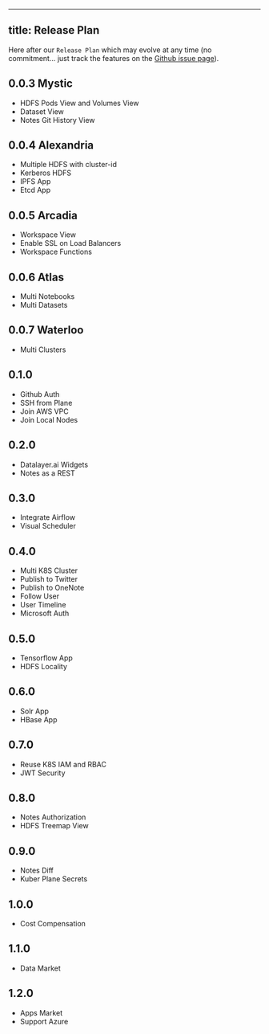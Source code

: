 
---
title: Release Plan
---

Here after our `Release Plan` which may evolve at any time (no commitment... just track the features on the [Github issue page](https://github.com/datalayer/datalayer/issues)).

## 0.0.3 Mystic

+ HDFS Pods View and Volumes View
+ Dataset View
+ Notes Git History View

## 0.0.4 Alexandria

+ Multiple HDFS with cluster-id
+ Kerberos HDFS
+ IPFS App
+ Etcd App

## 0.0.5 Arcadia

+ Workspace View
+ Enable SSL on Load Balancers
+ Workspace Functions

## 0.0.6 Atlas

+ Multi Notebooks
+ Multi Datasets

## 0.0.7 Waterloo

+ Multi Clusters

## 0.1.0

+ Github Auth
+ SSH from Plane
+ Join AWS VPC
+ Join Local Nodes

## 0.2.0

+ Datalayer.ai Widgets
+ Notes as a REST

## 0.3.0

+ Integrate Airflow
+ Visual Scheduler

## 0.4.0

+ Multi K8S Cluster
+ Publish to Twitter
+ Publish to OneNote
+ Follow User
+ User Timeline
+ Microsoft Auth

## 0.5.0

+ Tensorflow App
+ HDFS Locality

## 0.6.0

+ Solr App
+ HBase App

## 0.7.0

+ Reuse K8S IAM and RBAC
+ JWT Security

## 0.8.0

+ Notes Authorization
+ HDFS Treemap View

## 0.9.0

+ Notes Diff
+ Kuber Plane Secrets

## 1.0.0

+ Cost Compensation

## 1.1.0

+ Data Market

## 1.2.0

+ Apps Market
+ Support Azure

<!--
+ kuber create --name my-kuber --num-workers 3 --cloud aws --auth twitter - apps hdfs,spark,spitfire,kuber-plane
+ Test lower case viper.BindPFlag("microsoftredirect", serverCmd.PersistentFlags().Lookup("microsoft-redirect"))? !
+ Reuse as much as possible of k8s-dashboard source code
+ Benchmark Performance
+ Golang check for SSL on HTTP request
+ Revisit this.xxx = window['xxx']
+ Support IPython Kernels
-->
